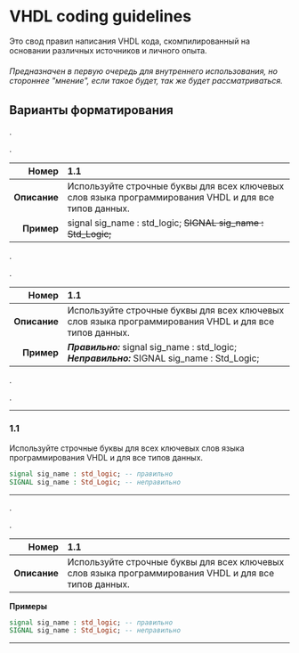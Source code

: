 VHDL coding guidelines
======================

Это свод правил написания VHDL кода, скомпилированный на основании различных источников и личного опыта.

###### Предназначен в первую очередь для внутреннего использования, но стороннее "мнение", если такое будет, так же будет рассматриваться.

## Варианты форматирования

.

.

|    **Номер** |	1.1 |
|-------------:|:-----|
| **Описание** | Используйте строчные буквы для всех ключевых слов языка программирования VHDL и для все типов данных. |
|   **Пример** | signal sig_name : std_logic; ~~SIGNAL sig_name : Std_Logic;~~ |

.

.

|    **Номер** |	1.1 |
|-------------:|:-----|
| **Описание** | Используйте строчные буквы для всех ключевых слов языка программирования VHDL и для все типов данных. |
|   **Пример** | ***Правильно:*** signal sig_name : std_logic;<br>***Неправильно:*** SIGNAL sig_name : Std_Logic; |

.

.

_____
### 1.1
Используйте строчные буквы для всех ключевых слов языка программирования VHDL и для все типов данных.
```vhdl
signal sig_name : std_logic; -- правильно
SIGNAL sig_name : Std_Logic; -- неправильно
```
_____

.

.

|    **Номер** |	1.1 |
|-------------:|:-----|
| **Описание** | Используйте строчные буквы для всех ключевых слов языка программирования VHDL и для все типов данных. |

**Примеры**
```vhdl
signal sig_name : std_logic; -- правильно
SIGNAL sig_name : Std_Logic; -- неправильно
```
_____
